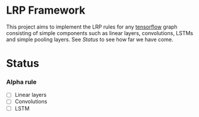 # LRP Framework

This project aims to implement the LRP rules for any [tensorflow](https://www.tensorflow.org) graph consisting of simple components such as linear layers, convolutions, LSTMs and simple pooling layers. See *Status* to see how far we have come.

# Status
### Alpha rule
- [ ] Linear layers
- [ ] Convolutions
- [ ] LSTM
